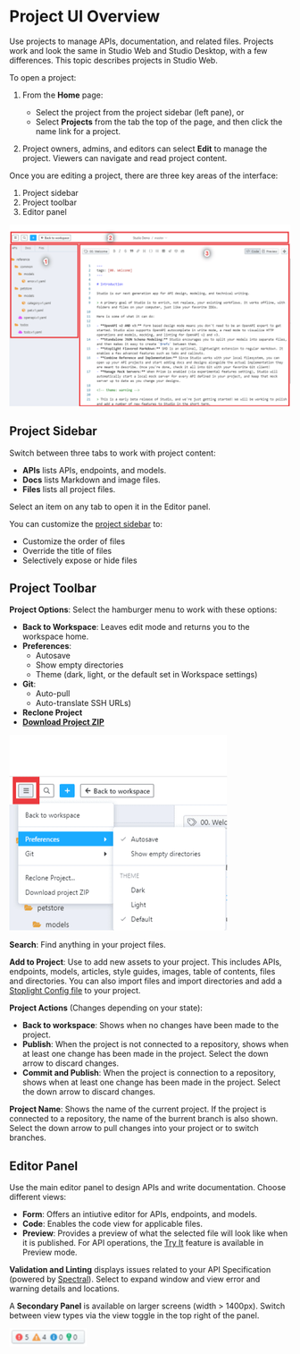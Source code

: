 # Project UI Overview

Use projects to manage APIs, documentation, and related files. Projects work and look the same in Studio Web and Studio Desktop, with a few differences. This topic describes projects in Studio Web. 

To open a project:

1. From the **Home** page:
   - Select the project from the project sidebar (left pane), or 
   - Select **Projects** from the tab the top of the page, and then click the name link for a project. 

2. Project owners, admins, and editors can select **Edit** to manage the project. Viewers can navigate and read project content. 

Once you are editing a project, there are three key areas of the interface:

1. Project sidebar
2. Project toolbar
3. Editor panel

![Projects Overview](../../assets/images/ui-overview.png)

## Project Sidebar

Switch between three tabs to work with project content:

- **APIs** lists APIs, endpoints, and models.
- **Docs** lists Markdown and image files.
- **Files** lists all project files.

Select an item on any tab to open it in the Editor panel. 

You can customize the [project sidebar](https://meta.stoplight.io/docs/platform/ZG9jOjIxOTkxNTkz-project-sidebar) to:

- Customize the order of files
- Override the title of files
- Selectively expose or hide files

## Project Toolbar

**Project Options**: Select the hamburger menu to work with these options:

* **Back to Workspace**: Leaves edit mode and returns you to the workspace home.
* **Preferences**: 
  - Autosave
  - Show empty directories
  - Theme (dark, light, or the default set in Workspace settings)
* **Git**:
  - Auto-pull 
  - Auto-translate SSH URLs)
  <!-- https://github.com/stoplightio/platform-docs/issues/159 created to better document Git settings at a later time -->
* **Reclone Project**
* [**Download Project ZIP**](download-project.md)


<!-- focus: center -->
![Project options](../../assets/images/project-preferences.png)

**Search**: Find anything in your project files. 

**Add to Project**: Use to add new assets to your project. This includes APIs, endpoints, models, articles, style guides, images, table of contents, files and directories. You can also import files and import directories and add a [Stoplight Config file](03-stoplight-config.md) to your project. 

**Project Actions** (Changes depending on your state):
  - **Back to workspace**: Shows when no changes have been made to the project.
  - **Publish**: When the project is not connected to a repository, shows when at least one change has been made in the project. Select the down arrow to discard changes. 
  - **Commit and Publish**: When the project is connection to a repository, shows when at least one change has been made in the project. Select the down arrow to discard changes. 

**Project Name**: Shows the name of the current project. If the project is connected to a repository, the name of the burrent branch is also shown. Select the down arrow to pull changes into your project or to switch branches. 

## Editor Panel

Use the main editor panel to design APIs and write documentation. Choose different views:
 - **Form**: Offers an intiutive editor for APIs, endpoints, and models. 
 - **Code**: Enables the code view for applicable files. 
 - **Preview**: Provides a preview of what the selected file will look like when it is published. For API operations, the [Try It](https://meta.stoplight.io/docs/platform/ZG9jOjM2OTM3Mjky-try-it) feature is available in Preview mode. 

 **Validation and Linting** displays issues related to your API Specification (powered by [Spectral](https://meta.stoplight.io/docs/spectral/ZG9jOjYx-overview)). Select to expand window and view error and warning details and locations.

A **Secondary Panel** is available on larger screens (width > 1400px). Switch between view types via the view toggle in the top right of the panel.

![Validation and Linting Toggle](../../assets/images/spectral-view.png)

